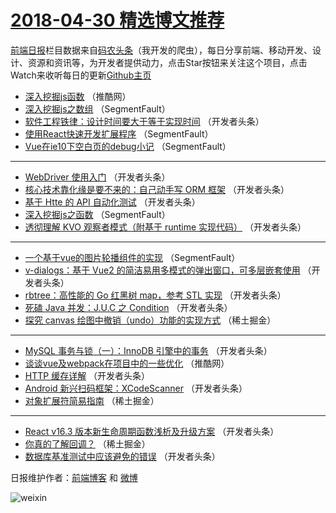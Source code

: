 # [2018-04-30 精选博文推荐](https://toutiao.qdkfweb.cn/date/2018/04/30)

[前端日报](https://qdkfweb.cn/c/news)栏目数据来自[码农头条](https://toutiao.qdkfweb.cn/)（我开发的爬虫），每日分享前端、移动开发、设计、资源和资讯等，为开发者提供动力，点击Star按钮来关注这个项目，点击Watch来收听每日的更新[Github主页](https://github.com/kujian/frontendDaily)
* [深入挖掘js函数](https://toutiao.qdkfweb.cn/72652.html) （推酷网）
* [深入挖掘js之数组](https://toutiao.qdkfweb.cn/72618.html) （SegmentFault）
* [软件工程铁律：设计时间要大于等于实现时间](https://toutiao.qdkfweb.cn/72625.html) （开发者头条）
* [使用React快速开发扩展程序](https://toutiao.qdkfweb.cn/72621.html) （SegmentFault）
* [Vue在ie10下空白页的debug小记](https://toutiao.qdkfweb.cn/72619.html) （SegmentFault）

***
* [WebDriver 使用入门](https://toutiao.qdkfweb.cn/72631.html) （开发者头条）
* [核心技术靠化缘是要不来的：自己动手写 ORM 框架](https://toutiao.qdkfweb.cn/72624.html) （开发者头条）
* [基于 Htte 的 API 自动化测试](https://toutiao.qdkfweb.cn/72632.html) （开发者头条）
* [深入挖掘js之函数](https://toutiao.qdkfweb.cn/72620.html) （SegmentFault）
* [透彻理解 KVO 观察者模式（附基于 runtime 实现代码）](https://toutiao.qdkfweb.cn/72633.html) （开发者头条）

***
* [一个基于vue的图片轮播组件的实现](https://toutiao.qdkfweb.cn/72622.html) （SegmentFault）
* [v-dialogs：基于 Vue2 的简洁易用多模式的弹出窗口，可多层嵌套使用](https://toutiao.qdkfweb.cn/72634.html) （开发者头条）
* [rbtree：高性能的 Go 红黑树 map，参考 STL 实现](https://toutiao.qdkfweb.cn/72626.html) （开发者头条）
* [死磕 Java 并发：J.U.C 之 Condition](https://toutiao.qdkfweb.cn/72635.html) （开发者头条）
* [探究 canvas 绘图中撤销（undo）功能的实现方式](https://toutiao.qdkfweb.cn/72623.html) （稀土掘金）

***
* [MySQL 事务与锁（一）：InnoDB 引擎中的事务](https://toutiao.qdkfweb.cn/72636.html) （开发者头条）
* [谈谈vue及webpack在项目中的一些优化](https://toutiao.qdkfweb.cn/72651.html) （推酷网）
* [HTTP 缓存详解](https://toutiao.qdkfweb.cn/72627.html) （开发者头条）
* [Android 新兴扫码框架：XCodeScanner](https://toutiao.qdkfweb.cn/72628.html) （开发者头条）
* [对象扩展符简易指南](https://toutiao.qdkfweb.cn/72666.html) （稀土掘金）

***
* [React v16.3 版本新生命周期函数浅析及升级方案](https://toutiao.qdkfweb.cn/72629.html) （开发者头条）
* [你真的了解回调？](https://toutiao.qdkfweb.cn/72667.html) （稀土掘金）
* [数据库基准测试中应该避免的错误](https://toutiao.qdkfweb.cn/72630.html) （开发者头条）

日报维护作者：[前端博客](https://qdkfweb.cn/) 和 [微博](https://qdkfweb.cn/go/weibo)

![weixin](https://user-images.githubusercontent.com/3055447/38468989-651132ac-3b80-11e8-8e6b-15122322a9d7.png)